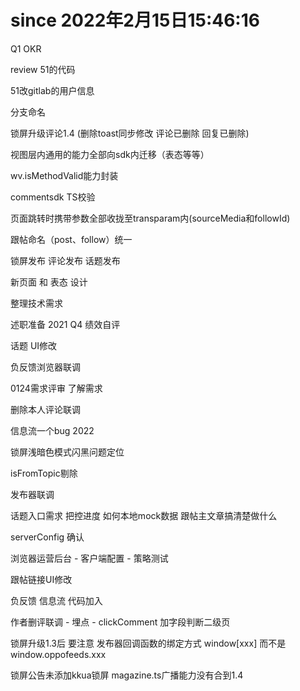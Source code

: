 
# since 2022年2月15日15:46:16

Q1 OKR


review 51的代码

51改gitlab的用户信息

分支命名

锁屏升级评论1.4 (删除toast同步修改 评论已删除 回复已删除)

视图层内通用的能力全部向sdk内迁移（表态等等）

wv.isMethodValid能力封装

commentsdk TS校验


页面跳转时携带参数全部收拢至transparam内(sourceMedia和followId)

跟帖命名（post、follow）统一



<!-- 儿童模式开发 -->

<!-- 跟帖显示引用回复需求  评论 话题 -->

<!-- 关闭短小视频入口 -->

<!-- 澄清需求 -->


锁屏发布
评论发布
话题发布

新页面 和 表态 设计


整理技术需求

述职准备
2021 Q4 绩效自评

话题 UI修改

负反馈浏览器联调

0124需求评审 了解需求

删除本人评论联调

信息流一个bug
2022

锁屏浅暗色模式闪黑问题定位

isFromTopic剔除

发布器联调

话题入口需求 把控进度 如何本地mock数据
跟帖主文章搞清楚做什么

serverConfig 确认

浏览器运营后台 - 客户端配置 -  策略测试


跟帖链接UI修改

负反馈 信息流 代码加入

作者删评联调 - 埋点  - clickComment 加字段判断二级页

锁屏升级1.3后 要注意 发布器回调函数的绑定方式 window[xxx] 而不是window.oppofeeds.xxx

锁屏公告未添加kkua锁屏 magazine.ts广播能力没有合到1.4

<!-- 评论负反馈逻辑新增场景： 无评论且有剩余时自动拉下一刷 -->

<!-- 汇报进度

代码review

新增字段KKUA

重定向白名单问题
评论内无用代码清理

清理todo

dataSource 加到businessTxstension

锁屏bug定位

浏览器新包出现的话题详情页下拉问题

帮新同学 跑起来项目


评论sdk 1.2 向上合并 -->

<!-- 拉一个新分支 关闭话题入口 -->

<!-- browser_cms release/20211206 分支上线
feature/closeTopic common-view分支上线
dev/1.3 common-sdk 分支上线
dev/1.3 common-view 分支上线
dev/1.3 topic-view 分支上线 -->

<!-- 浏览器评论 回复的回复展示问题 -->


<!-- # 本迭代遗留任务
打标UI

文章链接UI -->

<!-- 话题埋点修改 -->


<!-- isfromtopic isfrommessage  和现有sdk耦合 -->

<!-- magazine.ts getConfigValue代码改动

下拉刷新问题 -->

<!-- tab隐藏功能 发布 -->

<!-- styleType 问题 1.5- > 1.4 -->

<!-- 增加三方id -->

<!-- 点赞埋点 -->

<!-- 哥伦布拆解 -->

<!-- query频繁查询公告 -->

<!-- 禁评公告样式 -->

<!-- 首刷显示正在加载回复 -->

<!-- source datasource  修正 -->

<!-- 网易文章是否还需用resourceId作docId -->


<!-- getSource 合并 utils && api && contactNative -->

<!-- 内容详情页评论功能 -->

<!-- 切换tab 加jsapi 作埋点用 -->

<!-- 发评后数目没有同步到话题 -->

<!-- 点赞同步 -->


<!-- 跟帖缺少点赞按钮 -->

<!-- 线上 feedsession穿了30009 timeout -->

<!-- 夜间模式话题tag颜色 -->

<!-- 本话题下tag点击不跳转 -->

<!-- 公告 间距 -->


<!-- 还机器

写表态的方案设计 -->

<!-- 还机申请 -->

<!-- 哥伦布拆解 -->

<!-- 视觉修改 锁屏二级页 -->

<!-- 预览功能 -->

<!-- 预览支持中文 -->

<!-- 公告埋点 -->

<!-- 二级页面提示错误 -->

<!-- 点赞同步异常 -->

<!-- 黑色 -->

<!-- h5 加xlog日志
https://doc.myoas.com/pages/viewpage.action?pageId=94512023 -->

<!-- 话题 videoUrl问题 -->


<!-- 展开文章 底bar状态异常收起 -->

<!-- 广播收发名字不一致 -->


<!-- 话题发布CF链接
https://doc.myoas.com/pages/viewpage.action?pageId=528717645 -->

<!-- 话题正式环境 切换tab保持状态问题 -->



<!-- 二级页面评论同步至一级页面 -->

<!-- 文章不锚评 评论区锚评 -->

<!-- 暗色模式闪白 -->

<!-- 缓存 查询审核状态 source丢失 -->
<!-- 缓存 回复缓存不生效 -->
<!-- 取消点赞取消不了 -->
<!-- 回复内容样式有问题 -->

<!-- 点赞消息进去显示没点赞 -->

<!-- 文章页点话题入口没反应 -->

<!-- getSubReplyList 接口偶先失败 -->

<!-- 消息发版 -->

<!-- browser_cms 走前端发布流程
https://doc.myoas.com/pages/viewpage.action?pageId=525692137 用模板创建文档 抄写 -->

<!-- 浏览器两个bug -->

<!-- 分离两个分支 -->

<!-- comment-common-view  topicUpdate分支与dev/1.3合并 -->

<!-- browser_cms 向release分支合并 -->


<!-- commentStatus 网易新闻 -->


<!-- 消息 -->

<!-- card 显示 -->

<!-- 公告需求发拼接规则 -->


<!-- bizplatform 正式环境配置 -->


<!-- 向下离开评论区后 要隐藏发布器 -->

<!-- 空页面样式  加载失败 加载中 已经做完  有遗留 -->


<!-- 评论页拼接规则 -->

<!-- browser_cms 拉取纯净分支 -->

<!-- browser_cms 代码修改  跳转方法 目前跳转后无法正常回复 -->


<!-- 消息打通 -->

<!-- comment-common-view 代码回归
topic-common-view 代码回归 -->

<!--
biz-platform 代码回归  打包去掉 --combine  云平台 去掉combine
biz-platform 查看是否 -->

<!-- 根据topicId拉列表 -->

<!-- 更新文档 -->

<!-- 发新的url规则 -->

<!-- bId有就带 -->

<!-- 公告功能做完后 要合入1.3 -->


<!-- buildoption name  字段    comment-common-view  fileKey -->

<!-- isFollow -> iF
fromFollow -> rF
followId -> fId
curTopicId -> cTId
topicId -> tId
docTitle -> dTt
新: bId -->

<!-- 对跟帖的评论进行回复 缺少followId和topicTitle -->



<!-- ### topicCard 加限制 6个 -->

<!-- ### 详情页加载更多时 闪白 -->


<!-- # 消息 开发 -->

<!-- # 评论服务迁移 -->


<!-- # tab切换 keep-alive不生效 -->

<!-- # tab切换内容有间隙 空格问题 -->

<!-- # 点赞闪动 -->

<!-- # 跟帖内容换行 -->

<!-- # 话题详情页评论数同步 -->

<!-- # 列表UI 加载全部跟帖 距离 -->

<!-- # 详情页 图片 给兜底颜色 -->

<!-- # 最大号字体时 异常 -->

<!-- # 获取文章评论失败 二级页 -->

<!-- # 夜间模式 > 丢失 -->
